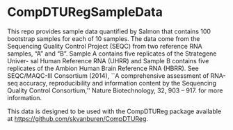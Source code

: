 # CompDTURegSampleData

This repo provides sample data quantified by Salmon that contains 100 bootstrap samples for each of 10 samples.  The data come from the Sequencing Quality Control Project (SEQC) from two reference RNA samples, “A” and “B”. Sample A contains five replicates of the Strategene Univer- sal Human Reference RNA (UHRR) and Sample B contains five replicates of the Ambion Human Brain Reference RNA (HBRR).  See SEQC/MAQC-III Consortium (2014), ``A comprehensive assessment of RNA-seq accuracy, reproducibility and information content by the Sequencing Quality Control Consortium,'' Nature Biotechnology, 32, 903 – 917. for more information.

This data is designed to be used with the CompDTUReg package available at https://github.com/skvanburen/CompDTUReg.
